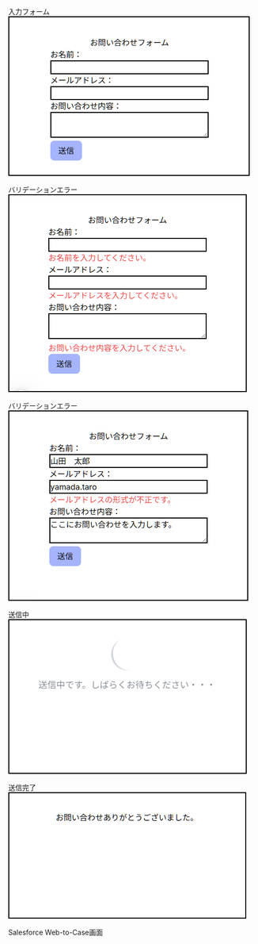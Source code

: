 入力フォーム  
![入力フォーム](contact_1.png)  

バリデーションエラー  
![バリデーションエラー](contact_2.png)  

バリデーションエラー  
![バリデーションエラー](contact_3.png)  

送信中  
![送信中](contact_4.png)  

送信完了  
![送信完了](contact_5.png)  

Salesforce Web-to-Case画面  
